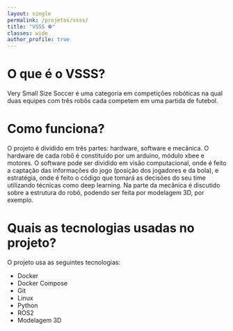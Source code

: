 ```yaml
---
layout: single
permalink: /projetos/vsss/
title: "VSSS ⚽"
classes: wide
author_profile: true
---
```


<!-- {% include ps header="Nosso processo seletivo está aberto!" description="Venha complementar nosso time! 🤖⚽" %} -->

# O que é o VSSS?

Very Small Size Soccer é uma categoria em competições robóticas na qual duas equipes com três robôs cada competem em uma partida de futebol.

# Como funciona?

O projeto é dividido em três partes: hardware, software e mecânica. O hardware de cada robô é constituído por um arduino, módulo xbee e motores. O software pode ser dividido em visão computacional, onde é feito a captação das informações do jogo (posição dos jogadores e da bola), e estratégia,
onde é feito o código que tomará as decisões do seu time utilizando técnicas como deep learning. Na parte da mecânica é discutido sobre a estrutura do robô, podendo ser feita por modelagem 3D, por exemplo.

# Quais as tecnologias usadas no projeto?

O projeto usa as seguintes tecnologias:

- Docker
- Docker Compose
- Git
- Linux
- Python
- ROS2
- Modelagem 3D
